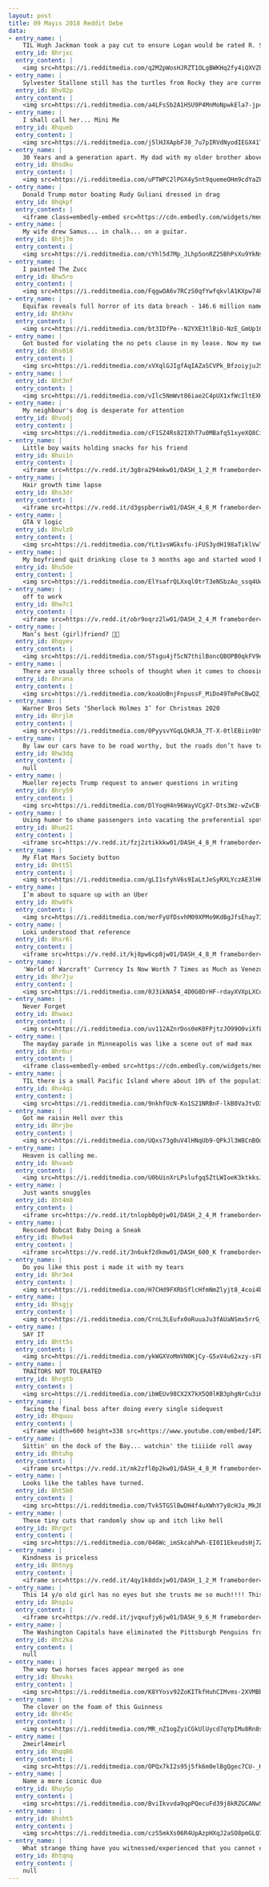```yaml
---
layout: post
title: 09 Mayıs 2018 Reddit Debe
data:
- entry_name: |
    TIL Hugh Jackman took a pay cut to ensure Logan would be rated R. Since 'R-rated' films typically limit the overall audience that can attend, Jackman's reduced salary brought the budget down to an acceptable place to warrant an R rating.
  entry_id: 8hrjxc
  entry_content: |
    <img src=https://i.redditmedia.com/q2M2pWosHJRZT1OLgBWKHq2fy4iQXVZPRSOh4hpPpZ8.jpg?s=66c67e79befd47242aa56037d6569849 frameborder=0>
- entry_name: |
    Sylvester Stallone still has the turtles from Rocky they are currently 44 years old
  entry_id: 8hv02p
  entry_content: |
    <img src=https://i.redditmedia.com/a4LFsSb2A1HSU9P4MnMoNpwkEla7-jp4xBGGWrjUrw0.jpg?s=a339322585e494f8c6489937471fd7ad frameborder=0>
- entry_name: |
    I shall call her... Mini Me
  entry_id: 8hqueb
  entry_content: |
    <img src=https://i.redditmedia.com/j5lHJXApbFJ0_7u7pIRVdNyodIEGX41TFm0lVTWLa3g.jpg?s=1760907a4d92bc3f788a2e6ec2ba433a frameborder=0>
- entry_name: |
    30 Years and a generation apart. My dad with my older brother above, and my brother and his firstborn below.
  entry_id: 8hsdku
  entry_content: |
    <img src=https://i.redditmedia.com/uPTWPC2lPGX4y5nt9quemeOHm9cdYaZFM4sapDz_KQ8.jpg?s=771677757419bf7a2a13212eaa77e300 frameborder=0>
- entry_name: |
    Donald Trump motor boating Rudy Guliani dressed in drag
  entry_id: 8hqkpf
  entry_content: |
    <iframe class=embedly-embed src=https://cdn.embedly.com/widgets/media.html?src=https%3A%2F%2Fgfycat.com%2Fifr%2FPinkSmallGecko&url=https%3A%2F%2Fgfycat.com%2FPinkSmallGecko&image=https%3A%2F%2Fthumbs.gfycat.com%2FPinkSmallGecko-size_restricted.gif&key=522baf40bd3911e08d854040d3dc5c07&type=text%2Fhtml&schema=gfycat width=600 height=338 scrolling=no frameborder=0 allowfullscreen></iframe>
- entry_name: |
    My wife drew Samus... in chalk... on a guitar.
  entry_id: 8htj7m
  entry_content: |
    <img src=https://i.redditmedia.com/cYhl5d7Mp_JLhp5onRZ25BhPsXu9YkNsdo_71VPYjeU.jpg?s=e09d1425adc380380196d5c34c78de7a frameborder=0>
- entry_name: |
    I painted The Zucc
  entry_id: 8hw5ro
  entry_content: |
    <img src=https://i.redditmedia.com/FqgwOA6v7RCzS0qfYwfqkvlA1KXpw74R2MBhAOGxySc.jpg?s=491db078bbcf44f85cf1380be5f67b44 frameborder=0>
- entry_name: |
    Equifax reveals full horror of its data breach - 146.6 million names, 146.6 million dates of birth, 145.5 million social security numbers, 99 million address information and 209,000 payment cards (number and expiry date). There were also 38,000 US drivers' licenses and 3,200 passport details.
  entry_id: 8htkhv
  entry_content: |
    <img src=https://i.redditmedia.com/bt3IDfPe--N2YXE3tlBiO-NzE_GmUp16Y7rPc77_25U.jpg?s=2c120c01410b049fe30230b009d8b99a frameborder=0>
- entry_name: |
    Got busted for violating the no pets clause in my lease. Now my sweet old landlord brings treats for him every day.
  entry_id: 8hs018
  entry_content: |
    <img src=https://i.redditmedia.com/xVXqlGJIgfAqIAZaSCVPk_BfzoiyjuJSWQOIe2eifDI.jpg?s=77d31319300062b01b4443fcb99de7e9 frameborder=0>
- entry_name: |
  entry_id: 8ht3nf
  entry_content: |
    <img src=https://i.redditmedia.com/vIlc5NmWvt86iae2C4pUX1xfWcIltEXHmSyQUPLw0e0.jpg?s=e1c470e56ec2b676716e58e07692fdca frameborder=0>
- entry_name: |
    My neighbour's dog is desperate for attention
  entry_id: 8hvodj
  entry_content: |
    <img src=https://i.redditmedia.com/cF1SZ4Rs82IXhT7u0MBafq51xyeXQ8Ci9ocn7hcuC1c.jpg?s=81df4f6641fd2fad50c5ba29262d6734 frameborder=0>
- entry_name: |
    Little boy waits holding snacks for his friend
  entry_id: 8hui1n
  entry_content: |
    <iframe src=https://v.redd.it/3g8ra294mkw01/DASH_1_2_M frameborder=0></iframe>
- entry_name: |
    Hair growth time lapse
  entry_id: 8hs3dr
  entry_content: |
    <iframe src=https://v.redd.it/d3gspberriw01/DASH_4_8_M frameborder=0></iframe>
- entry_name: |
    GTA V logic
  entry_id: 8hvlz0
  entry_content: |
    <img src=https://i.redditmedia.com/YLt1vsWGksfu-iFUS3ydH198aTiklVwTQ9yxGYcWq28.jpg?s=cef7ad369f785647a3c3674bef9697a5 frameborder=0>
- entry_name: |
    My boyfriend quit drinking close to 3 months ago and started wood burning to preoccupy himself from his urges to drink. This is his most recent artwork.
  entry_id: 8hu5de
  entry_content: |
    <img src=https://i.redditmedia.com/ElYsafrQLXxql0trT3eNSbzAo_ssq4UeXB3d4V2a4Ao.jpg?s=88699cb047e7bf766441561bdbd316d3 frameborder=0>
- entry_name: |
    off to work
  entry_id: 8hw7c1
  entry_content: |
    <iframe src=https://v.redd.it/obr9oqrz2lw01/DASH_2_4_M frameborder=0></iframe>
- entry_name: |
    Man’s best (girl)friend? 🤔🤔
  entry_id: 8hqyev
  entry_content: |
    <img src=https://i.redditmedia.com/5Tsgu4jfScN7thilBoncQBOPB0qkFV9epc5-ggMsPMs.jpg?s=6492e4194396dcb78010c1a1b3e669f2 frameborder=0>
- entry_name: |
    There are usually three schools of thought when it comes to choosing a weapon.
  entry_id: 8hrana
  entry_content: |
    <img src=https://i.redditmedia.com/koaUoBnjFnpussF_MiDo49TmPeCBwQZ_OhxzwM22NvA.jpg?s=43faac578c2802387f68a6670c54d29f frameborder=0>
- entry_name: |
    Warner Bros Sets ‘Sherlock Holmes 3’ for Christmas 2020
  entry_id: 8hrjlm
  entry_content: |
    <img src=https://i.redditmedia.com/0PyysvYGqLQkRJA_7T-X-0tlEBiin9bYojdXBcraohs.jpg?s=74aee5992659d2d44bf2eca404df0208 frameborder=0>
- entry_name: |
    By law our cars have to be road worthy, but the roads don’t have to be car worthy
  entry_id: 8hw3dq
  entry_content: |
    null
- entry_name: |
    Mueller rejects Trump request to answer questions in writing
  entry_id: 8hry59
  entry_content: |
    <img src=https://i.redditmedia.com/DlYoqH4n96WayVCgX7-Dts3Wz-wZvCB-Xj1WLz-dy5c.jpg?s=51be83665fc53632e6b2387d21b99600 frameborder=0>
- entry_name: |
    Using humor to shame passengers into vacating the preferential spot
  entry_id: 8hue21
  entry_content: |
    <iframe src=https://v.redd.it/fzj2ztikkkw01/DASH_4_8_M frameborder=0></iframe>
- entry_name: |
    My Flat Mars Society button
  entry_id: 8htt5l
  entry_content: |
    <img src=https://i.redditmedia.com/gLI1sfyhV6s9IaLtJeSyRXLYczAE3lH60AzUNkqdyfQ.jpg?s=6190c40daf624e9fdffa34523b217ee3 frameborder=0>
- entry_name: |
    I’m about to square up with an Uber
  entry_id: 8hw8fk
  entry_content: |
    <img src=https://i.redditmedia.com/morFyUfDsvhM09XPMo9KdBgJfsEhay7IXxzNE09Johw.jpg?s=74cc814335034616ddaa409028987ea7 frameborder=0>
- entry_name: |
    Loki understood that reference
  entry_id: 8hsr6l
  entry_content: |
    <iframe src=https://v.redd.it/kj8pw6cp8jw01/DASH_4_8_M frameborder=0></iframe>
- entry_name: |
    'World of Warcraft' Currency Is Now Worth 7 Times as Much as Venezuela's Cash
  entry_id: 8hr7ju
  entry_content: |
    <img src=https://i.redditmedia.com/0J3ikNA54_4D0G0DrHF-rdayXVXpLXCoV7XRSrsCWJo.jpg?s=3d21e67563d4c7a47caa334e62ee2b4d frameborder=0>
- entry_name: |
    Never Forget
  entry_id: 8hwaxz
  entry_content: |
    <img src=https://i.redditmedia.com/uv112AZnrDos0eK0FPjtzJO99O0viXfLgaXgxcuVei8.jpg?s=6b15d520c375dfac87a261f91f6653cf frameborder=0>
- entry_name: |
    The mayday parade in Minneapolis was like a scene out of mad max
  entry_id: 8hr6ur
  entry_content: |
    <iframe class=embedly-embed src=https://cdn.embedly.com/widgets/media.html?src=https%3A%2F%2Fgfycat.com%2Fifr%2FElasticThoughtfulHyracotherium&url=https%3A%2F%2Fgfycat.com%2Felasticthoughtfulhyracotherium&image=https%3A%2F%2Fthumbs.gfycat.com%2FElasticThoughtfulHyracotherium-size_restricted.gif&key=522baf40bd3911e08d854040d3dc5c07&type=text%2Fhtml&schema=gfycat width=600 height=600 scrolling=no frameborder=0 allowfullscreen></iframe>
- entry_name: |
    TIL there is a small Pacific Island where about 10% of the population are completely colorblind (only see shades of black/white/grey). The condition limits vision in full sunlight, but may lead to sharper vision at night, like for night fishing.
  entry_id: 8hv4qi
  entry_content: |
    <img src=https://i.redditmedia.com/9nkhfUcN-Ko1S21NRBnF-lkB0VaJtvD36VRldC9thsc.jpg?s=35dd63d587ff76b4ee0fc0e3dfc0007d frameborder=0>
- entry_name: |
    Got me raisin Hell over this
  entry_id: 8hrjbe
  entry_content: |
    <img src=https://i.redditmedia.com/UQxs73g0uV4lHNqUb9-QPkJl3W8CnBOdMNZXcIuaxVo.jpg?s=f0cf777cc73572e96f95501eae25b104 frameborder=0>
- entry_name: |
    Heaven is calling me.
  entry_id: 8hvaxb
  entry_content: |
    <img src=https://i.redditmedia.com/U0bUinXrLPslufgq5ZtLWIoeK3ktkksJhTdPEsyYZhQ.png?s=8becf2978caa8fdf6f1a5a55bba1890d frameborder=0>
- entry_name: |
    Just wants snuggles
  entry_id: 8ht4m8
  entry_content: |
    <iframe src=https://v.redd.it/tnlopb0p0jw01/DASH_2_4_M frameborder=0></iframe>
- entry_name: |
    Rescued Bobcat Baby Doing a Sneak
  entry_id: 8hw9a4
  entry_content: |
    <iframe src=https://v.redd.it/3n6ukf2dkmw01/DASH_600_K frameborder=0></iframe>
- entry_name: |
    Do you like this post i made it with my tears
  entry_id: 8hr3e4
  entry_content: |
    <img src=https://i.redditmedia.com/H7CHd9FXRbSflcHfmNmZlyjt8_4coi4beqg75cwz7H8.jpg?s=87bc3f06c671ffcf9fc39fa1e7d0196f frameborder=0>
- entry_name: |
  entry_id: 8hsgjy
  entry_content: |
    <img src=https://i.redditmedia.com/CrnL3LEufx0oRuuaJu3fAUaNSmx5rrG_TmroFUgqzfc.jpg?s=5b59c51626f609d194b7dde4fb1b8ca3 frameborder=0>
- entry_name: |
    SAY IT
  entry_id: 8htt5s
  entry_content: |
    <img src=https://i.redditmedia.com/ykWGXVoMmVN0KjCy-G5xV4u62xzy-sFElIbkp2svKAk.jpg?s=c60b87c2485a51c7feec534d2dd07886 frameborder=0>
- entry_name: |
    TRAITORS NOT TOLERATED
  entry_id: 8hrgtb
  entry_content: |
    <img src=https://i.redditmedia.com/ibWEUv98CX2X7kX5Q0lKB3phgNrCu3iKdhVsVLO-RFg.jpg?s=30325bb8ff31bb028981896c62c2125e frameborder=0>
- entry_name: |
    facing the final boss after doing every single sidequest
  entry_id: 8hquuu
  entry_content: |
    <iframe width=600 height=338 src=https://www.youtube.com/embed/I4P2N5fyqbo?feature=oembed&enablejsapi=1 frameborder=0 allow=autoplay; encrypted-media allowfullscreen></iframe>
- entry_name: |
    Sittin' on the dock of the Bay... watchin' the tiiiide roll away
  entry_id: 8htuhg
  entry_content: |
    <iframe src=https://v.redd.it/mk2zfl0p2kw01/DASH_4_8_M frameborder=0></iframe>
- entry_name: |
    Looks like the tables have turned.
  entry_id: 8ht5b0
  entry_content: |
    <img src=https://i.redditmedia.com/Tvk5TGSlBwDH4f4uXWhY7y8cHJa_MkJPGoMf8vIFLaE.jpg?s=ff84540c4b48b0e3edefcf37ed935a01 frameborder=0>
- entry_name: |
    These tiny cuts that randomly show up and itch like hell
  entry_id: 8hrgxt
  entry_content: |
    <img src=https://i.redditmedia.com/046Wc_imSkcahPwh-EI0I1EkeudsHj7ZFTwhwFt-icA.jpg?s=41e0e1da12b22a4c9cf51b6d21dae42c frameborder=0>
- entry_name: |
    Kindness is priceless
  entry_id: 8htnyg
  entry_content: |
    <iframe src=https://v.redd.it/4qy1k8ddxjw01/DASH_1_2_M frameborder=0></iframe>
- entry_name: |
    This 14 y/o old girl has no eyes but she trusts me so much!!!! This is the first time she has run since being blind 5 months ago.
  entry_id: 8hsp1u
  entry_content: |
    <iframe src=https://v.redd.it/jvqxufjy6jw01/DASH_9_6_M frameborder=0></iframe>
- entry_name: |
    The Washington Capitals have eliminated the Pittsburgh Penguins from playoff contention
  entry_id: 8ht2ka
  entry_content: |
    null
- entry_name: |
    The way two horses faces appear merged as one
  entry_id: 8hvvks
  entry_content: |
    <img src=https://i.redditmedia.com/K8YYosv92ZoKITkfHuhCIMvms-2XVMBbtt1_TFhutL0.jpg?s=eacc604045e40d23e2a54a2d18697fab frameborder=0>
- entry_name: |
    The clover on the foam of this Guinness
  entry_id: 8hr45c
  entry_content: |
    <img src=https://i.redditmedia.com/MR_nZ1ogZyiCGkUlUycd7qYpIMu8Rn8sNj48IXHmYsw.jpg?s=6a76628534436d758b63c3310e79ed2d frameborder=0>
- entry_name: |
    2meirl4meirl
  entry_id: 8hqq86
  entry_content: |
    <img src=https://i.redditmedia.com/OPQx7kI2s95j5fk6m0elBgQgec7CU-_HD6Z-Bvu0WGw.png?s=ca0234fea0b8c6aa003dc7dbe1067908 frameborder=0>
- entry_name: |
    Name a more iconic duo
  entry_id: 8huy5p
  entry_content: |
    <img src=https://i.redditmedia.com/BviIkvvda9qpPQecuFd39j8kRZGCANwSwN2G0SC5lEI.jpg?s=3a8ae4cd0f4f511adb39b753bb5b21c2 frameborder=0>
- entry_name: |
  entry_id: 8hsht5
  entry_content: |
    <img src=https://i.redditmedia.com/czS5mkXs06R4UpAzpHXqJ2aSO8pmGLQ7q8lMUvDen4g.jpg?s=5f8885bc579b66f4d03d9295009fa742 frameborder=0>
- entry_name: |
    What strange thing have you witnessed/experienced that you cannot explain?
  entry_id: 8htqnq
  entry_content: |
    null
---
```

